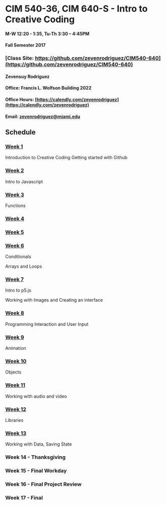 # CIM 540-36, CIM 640-S - Intro to Creative Coding

#### M-W 12:20 - 1:35, Tu-Th 3:30 – 4:45PM

#### Fall Semester 2017

### [Class Site: https://github.com/zevenrodriguez/CIM540-640](https://github.com/zevenrodriguez/CIM540-640)


#### Zevensuy Rodriguez

#### Office: Francis L. Wolfson Building 2022

#### Office Hours: [https://calendly.com/zevenrodriguez](https://calendly.com/zevenrodriguez)

#### Email: zevenrodriguez@miami.edu
 
 
## Schedule

### [Week 1](https://github.com/zevenrodriguez/CIM540-640/tree/master/week1)

Introduction to Creative Coding
Getting started with Github

### [Week 2](https://github.com/zevenrodriguez/CIM540-640/tree/master/week2)

Intro to Javascript

### [Week 3](https://github.com/zevenrodriguez/CIM540-640/tree/master/week3)

Functions

### [Week 4](https://github.com/zevenrodriguez/CIM540-640/tree/master/week4)



### [Week 5](https://github.com/zevenrodriguez/CIM540-640/tree/master/week5)


### [Week 6](https://github.com/zevenrodriguez/CIM540-640/tree/master/week6)

Conditionals

Arrays and Loops


### [Week 7]()

Intro to p5.js

Working with Images and Creating an interface 

### [Week 8]()

Programming Interaction and User Input

### [Week 9]()

Animation

### [Week 10]()

Objects

### [Week 11]()

Working with audio and video

### [Week 12]()

Libraries

### [Week 13]()

Working with Data, Saving State

### Week 14 - Thanksgiving

### Week 15 - Final Workday

### Week 16 - Final Project Review

### Week 17 - Final
